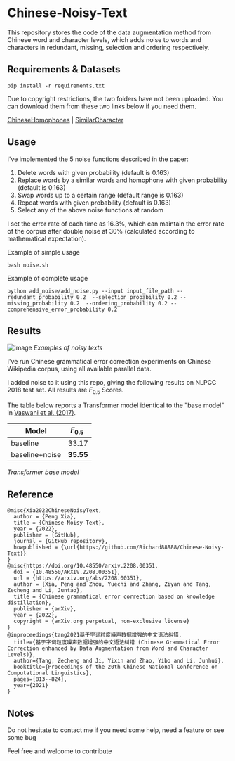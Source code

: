 # Chinese-Noisy-Text

This repository stores the code of the data augmentation method from Chinese word and character levels, which adds noise to words and characters in redundant, missing, selection and ordering respectively.

## Requirements & Datasets

`pip install -r requirements.txt`

Due to copyright restrictions, the two folders have not been uploaded. You can download them from these two links below if you need them. 

[ChineseHomophones](https://github.com/LiangsLi/ChineseHomophones) | [SimilarCharacter](https://github.com/contr4l/SimilarCharacter)

## Usage

I've implemented the 5 noise functions described in the paper:

1. Delete words with given probability (default is 0.163)
2. Replace words by a similar words and homophone with given probability (default is 0.163)
3. Swap words up to a certain range (default range is 0.163)
4. Repeat words with given probability (default is 0.163)
5. Select any of the above noise functions at random

I set the error rate of each time as 16.3%, which can maintain the error rate of the corpus after double noise at 30% (calculated according to mathematical expectation).

Example of simple usage

`bash noise.sh`

Example of complete usage

`python add_noise/add_noise.py --input input_file_path --redundant_probability 0.2  --selection_probability 0.2 --missing_probability 0.2  --ordering_probability 0.2 --comprehensive_error_probability 0.2`

## Results
![image](https://user-images.githubusercontent.com/68063744/175760956-5045590b-daa8-44c2-8073-7f2efba98ab0.png)
*Examples of noisy texts*

I've run Chinese grammatical error correction experiments on Chinese Wikipedia corpus, using all available parallel data.

I added noise to it using this repo, giving the following results on NLPCC 2018 test set. All results are $F_{0.5}$ Scores.

The table below reports a Transformer model identical to the "base model" in [Vaswani et al. (2017)](https://arxiv.org/pdf/1706.03762.pdf).

| Model          | $F_{0.5}$  |
| -------------- | ------------- |
| baseline       | 33.17         |
| baseline+noise | **35.55**    |

*Transformer base model*

## Reference

```
@misc{Xia2022ChineseNoisyText,
  author = {Peng Xia},
  title = {Chinese-Noisy-Text},
  year = {2022},
  publisher = {GitHub},
  journal = {GitHub repository},
  howpublished = {\url{https://github.com/Richard88888/Chinese-Noisy-Text}}
}
@misc{https://doi.org/10.48550/arxiv.2208.00351,
  doi = {10.48550/ARXIV.2208.00351}, 
  url = {https://arxiv.org/abs/2208.00351},
  author = {Xia, Peng and Zhou, Yuechi and Zhang, Ziyan and Tang, Zecheng and Li, Juntao},
  title = {Chinese grammatical error correction based on knowledge distillation},
  publisher = {arXiv},
  year = {2022}, 
  copyright = {arXiv.org perpetual, non-exclusive license}
}
@inproceedings{tang2021基于字词粒度噪声数据增强的中文语法纠错,
  title={基于字词粒度噪声数据增强的中文语法纠错 (Chinese Grammatical Error Correction enhanced by Data Augmentation from Word and Character Levels)},
  author={Tang, Zecheng and Ji, Yixin and Zhao, Yibo and Li, Junhui},
  booktitle={Proceedings of the 20th Chinese National Conference on Computational Linguistics},
  pages={813--824},
  year={2021}
}
```

## Notes

Do not hesitate to contact me if you need some help, need a feature or see some bug

Feel free and welcome to contribute
